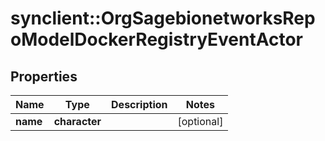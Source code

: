 # synclient::OrgSagebionetworksRepoModelDockerRegistryEventActor


## Properties
Name | Type | Description | Notes
------------ | ------------- | ------------- | -------------
**name** | **character** |  | [optional] 


